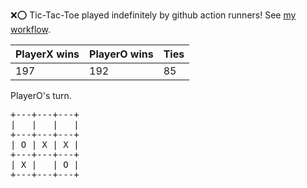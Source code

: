 :x::o: Tic-Tac-Toe played indefinitely by github action runners! See [my workflow](.github/workflows/play.yaml).

|PlayerX wins|PlayerO wins|Ties|
|-|-|-|
|197|192|85|

PlayerO's turn.

<pre>
+---+---+---+
|   |   |   |
+---+---+---+
| O | X | X |
+---+---+---+
| X |   | O |
+---+---+---+
</pre>